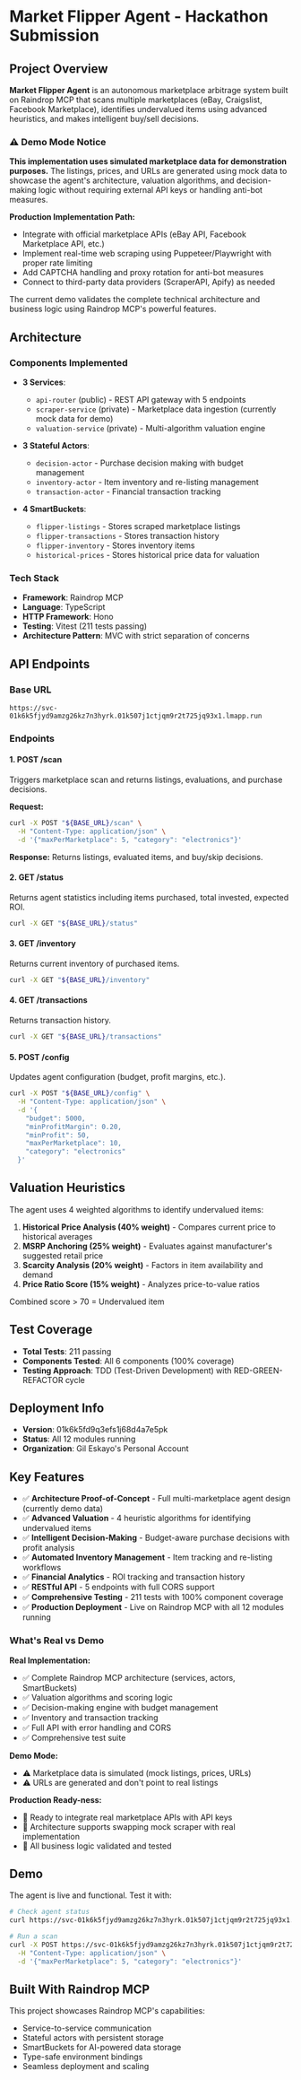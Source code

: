 # Market Flipper Agent - Hackathon Submission

## Project Overview
**Market Flipper Agent** is an autonomous marketplace arbitrage system built on Raindrop MCP that scans multiple marketplaces (eBay, Craigslist, Facebook Marketplace), identifies undervalued items using advanced heuristics, and makes intelligent buy/sell decisions.

### ⚠️ Demo Mode Notice
**This implementation uses simulated marketplace data for demonstration purposes.** The listings, prices, and URLs are generated using mock data to showcase the agent's architecture, valuation algorithms, and decision-making logic without requiring external API keys or handling anti-bot measures.

**Production Implementation Path:**
- Integrate with official marketplace APIs (eBay API, Facebook Marketplace API, etc.)
- Implement real-time web scraping using Puppeteer/Playwright with proper rate limiting
- Add CAPTCHA handling and proxy rotation for anti-bot measures
- Connect to third-party data providers (ScraperAPI, Apify) as needed

The current demo validates the complete technical architecture and business logic using Raindrop MCP's powerful features.

## Architecture

### Components Implemented
- **3 Services**:
  - `api-router` (public) - REST API gateway with 5 endpoints
  - `scraper-service` (private) - Marketplace data ingestion (currently mock data for demo)
  - `valuation-service` (private) - Multi-algorithm valuation engine
  
- **3 Stateful Actors**:
  - `decision-actor` - Purchase decision making with budget management
  - `inventory-actor` - Item inventory and re-listing management
  - `transaction-actor` - Financial transaction tracking
  
- **4 SmartBuckets**:
  - `flipper-listings` - Stores scraped marketplace listings
  - `flipper-transactions` - Stores transaction history
  - `flipper-inventory` - Stores inventory items
  - `historical-prices` - Stores historical price data for valuation

### Tech Stack
- **Framework**: Raindrop MCP
- **Language**: TypeScript
- **HTTP Framework**: Hono
- **Testing**: Vitest (211 tests passing)
- **Architecture Pattern**: MVC with strict separation of concerns

## API Endpoints

### Base URL
```
https://svc-01k6k5fjyd9amzg26kz7n3hyrk.01k507j1ctjqm9r2t725jq93x1.lmapp.run
```

### Endpoints

#### 1. POST /scan
Triggers marketplace scan and returns listings, evaluations, and purchase decisions.

**Request:**
```bash
curl -X POST "${BASE_URL}/scan" \
  -H "Content-Type: application/json" \
  -d '{"maxPerMarketplace": 5, "category": "electronics"}'
```

**Response:** Returns listings, evaluated items, and buy/skip decisions.

#### 2. GET /status
Returns agent statistics including items purchased, total invested, expected ROI.

```bash
curl -X GET "${BASE_URL}/status"
```

#### 3. GET /inventory
Returns current inventory of purchased items.

```bash
curl -X GET "${BASE_URL}/inventory"
```

#### 4. GET /transactions
Returns transaction history.

```bash
curl -X GET "${BASE_URL}/transactions"
```

#### 5. POST /config
Updates agent configuration (budget, profit margins, etc.).

```bash
curl -X POST "${BASE_URL}/config" \
  -H "Content-Type: application/json" \
  -d '{
    "budget": 5000,
    "minProfitMargin": 0.20,
    "minProfit": 50,
    "maxPerMarketplace": 10,
    "category": "electronics"
  }'
```

## Valuation Heuristics

The agent uses 4 weighted algorithms to identify undervalued items:

1. **Historical Price Analysis (40% weight)** - Compares current price to historical averages
2. **MSRP Anchoring (25% weight)** - Evaluates against manufacturer's suggested retail price
3. **Scarcity Analysis (20% weight)** - Factors in item availability and demand
4. **Price Ratio Score (15% weight)** - Analyzes price-to-value ratios

Combined score > 70 = Undervalued item

## Test Coverage
- **Total Tests**: 211 passing
- **Components Tested**: All 6 components (100% coverage)
- **Testing Approach**: TDD (Test-Driven Development) with RED-GREEN-REFACTOR cycle

## Deployment Info
- **Version**: 01k6k5fd9q3efs1j68d4a7e5pk
- **Status**: All 12 modules running
- **Organization**: Gil Eskayo's Personal Account

## Key Features
- ✅ **Architecture Proof-of-Concept** - Full multi-marketplace agent design (currently demo data)
- ✅ **Advanced Valuation** - 4 heuristic algorithms for identifying undervalued items
- ✅ **Intelligent Decision-Making** - Budget-aware purchase decisions with profit analysis
- ✅ **Automated Inventory Management** - Item tracking and re-listing workflows
- ✅ **Financial Analytics** - ROI tracking and transaction history
- ✅ **RESTful API** - 5 endpoints with full CORS support
- ✅ **Comprehensive Testing** - 211 tests with 100% component coverage
- ✅ **Production Deployment** - Live on Raindrop MCP with all 12 modules running

### What's Real vs Demo
**Real Implementation:**
- ✅ Complete Raindrop MCP architecture (services, actors, SmartBuckets)
- ✅ Valuation algorithms and scoring logic
- ✅ Decision-making engine with budget management
- ✅ Inventory and transaction tracking
- ✅ Full API with error handling and CORS
- ✅ Comprehensive test suite

**Demo Mode:**
- ⚠️ Marketplace data is simulated (mock listings, prices, URLs)
- ⚠️ URLs are generated and don't point to real listings

**Production Ready-ness:**
- 🔧 Ready to integrate real marketplace APIs with API keys
- 🔧 Architecture supports swapping mock scraper with real implementation
- 🔧 All business logic validated and tested

## Demo
The agent is live and functional. Test it with:

```bash
# Check agent status
curl https://svc-01k6k5fjyd9amzg26kz7n3hyrk.01k507j1ctjqm9r2t725jq93x1.lmapp.run/status

# Run a scan
curl -X POST https://svc-01k6k5fjyd9amzg26kz7n3hyrk.01k507j1ctjqm9r2t725jq93x1.lmapp.run/scan \
  -H "Content-Type: application/json" \
  -d '{"maxPerMarketplace": 5, "category": "electronics"}'
```

## Built With Raindrop MCP
This project showcases Raindrop MCP's capabilities:
- Service-to-service communication
- Stateful actors with persistent storage
- SmartBuckets for AI-powered data storage
- Type-safe environment bindings
- Seamless deployment and scaling
